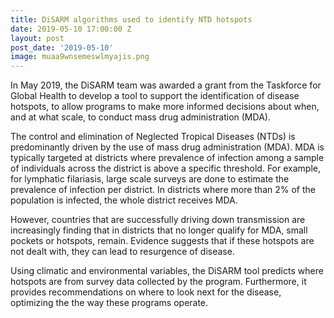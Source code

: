 ```yaml
---
title: DiSARM algorithms used to identify NTD hotspots
date: 2019-05-10 17:00:00 Z
layout: post
post_date: '2019-05-10'
image: muaa9wnsemeswlmyajis.png
---
```


In May 2019, the DiSARM team was awarded a grant from the Taskforce for Global Health to develop a tool to support the identification of disease hotspots, to allow programs to make more informed decisions about when, and at what scale, to conduct mass drug administration (MDA). 

The control and elimination of Neglected Tropical Diseases (NTDs) is predominantly driven by the use of mass drug administration (MDA). MDA is typically targeted at districts where prevalence of infection among a sample of individuals across the district is above a specific threshold. For example, for lymphatic filariasis, large scale surveys are done to estimate the prevalence of infection per district. In districts where more than 2% of the population is infected, the whole district receives MDA. 

However, countries that are successfully driving down transmission are increasingly finding that in districts that no longer qualify for MDA, small pockets or hotspots, remain. Evidence suggests that if these hotspots are not dealt with, they can lead to resurgence of disease. 

Using climatic and environmental variables, the DiSARM tool predicts where hotspots are from survey data collected by the program. Furthermore, it provides recommendations on where to look next for the disease, optimizing the the way these programs operate.  

